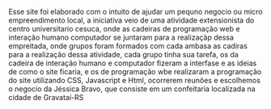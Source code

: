 Esse site foi elaborado com o intuito de ajudar um pequno negocio ou micro empreendimento local, a iniciativa veio de uma atividade extensionista do centro universitario cesuca, onde as cadeiras de programação web e interação humano computador se juntaram para a realizaçãp dessa empreitada, onde grupos foram formados com cada ambasa as cadiras para a realização dessa atividade, cada grupo tinha sua tarefa, os da cadeira de interação humano e computador fizeram a interfase e as ideias de como o site ficaria, e os de programação wbe realizaram a programação do site utilizando CSS, Javascript e Html, ocorrerem reunões e escolhemos o negocio da Jéssica Bravo, que consiste em um confeitaria localizada na cidade de Gravataí-RS
